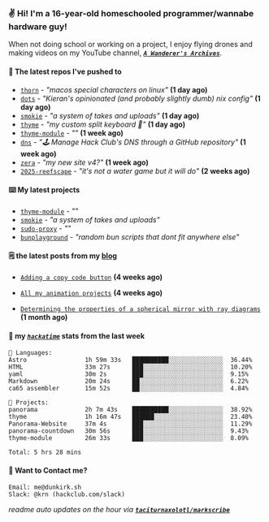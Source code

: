 ### ✌️ Hi! I'm a 16-year-old homeschooled programmer/wannabe hardware guy!

When not doing school or working on a project, I enjoy flying drones and making videos on my YouTube channel, [**_`A Wanderer's Archives`_**](https://youtube.com/@wanderer.archives).

#### 👷 The latest repos I've pushed to

- [`thorn`](https://github.com/taciturnaxolotl/thorn) - _"macos special characters on linux"_ **(1 day ago)**
- [`dots`](https://github.com/taciturnaxolotl/dots) - _"Kieran's opinionated (and probably slightly dumb) nix config"_ **(1 day ago)**
- [`smokie`](https://github.com/taciturnaxolotl/smokie) - _"a system of takes and uploads"_ **(1 day ago)**
- [`thyme`](https://github.com/taciturnaxolotl/thyme) - _"my custom split keyboard 🫶"_ **(1 day ago)**
- [`thyme-module`](https://github.com/taciturnaxolotl/thyme-module) - _""_ **(1 week ago)**
- [`dns`](https://github.com/hackclub/dns) - _"🕹 Manage Hack Club's DNS through a GitHub repository"_ **(1 week ago)**
- [`zera`](https://github.com/taciturnaxolotl/zera) - _"my new site v4?"_ **(1 week ago)**
- [`2025-reefscape`](https://github.com/df1317/2025-reefscape) - _"it's not a water game but it will do"_ **(2 weeks ago)**

#### ⌨️ My latest projects

- [`thyme-module`](https://github.com/taciturnaxolotl/thyme-module) - _""_
- [`smokie`](https://github.com/taciturnaxolotl/smokie) - _"a system of takes and uploads"_
- [`sudo-proxy`](https://github.com/taciturnaxolotl/sudo-proxy) - _""_
- [`bunplayground`](https://github.com/taciturnaxolotl/bunplayground) - _"random bun scripts that dont fit anywhere else"_

#### 🗒️ the latest posts from my [blog](https://dunkirk.sh)

- [`Adding a copy code button`](https://dunkirk.sh/blog/adding-a-copy-button/) **(4 weeks ago)**

- [`All my animation projects`](https://dunkirk.sh/blog/my-animations/) **(4 weeks ago)**

- [`Determining the properties of a spherical mirror with ray diagrams`](https://dunkirk.sh/blog/spherical-ray-diagrams/) **(1 month ago)**



#### 📡 my [_`hackatime`_](https://waka.hackclub.com) stats from the last week

```text
💾 Languages:
Astro                1h 59m 33s   ██████████░░░░░░░░░░░░░░░  36.44%
HTML                 33m 27s      ███░░░░░░░░░░░░░░░░░░░░░░  10.20%
yaml                 30m 2s       ███░░░░░░░░░░░░░░░░░░░░░░  9.15%
Markdown             20m 24s      ██░░░░░░░░░░░░░░░░░░░░░░░  6.22%
ca65 assembler       15m 52s      ██░░░░░░░░░░░░░░░░░░░░░░░  4.84%

💼 Projects:
panorama             2h 7m 43s    ██████████░░░░░░░░░░░░░░░  38.92%
thyme                1h 16m 47s   ██████░░░░░░░░░░░░░░░░░░░  23.40%
Panorama-Website     37m 4s       ███░░░░░░░░░░░░░░░░░░░░░░  11.29%
panorama-countdown   30m 56s      ███░░░░░░░░░░░░░░░░░░░░░░  9.43%
thyme-module         26m 33s      ███░░░░░░░░░░░░░░░░░░░░░░  8.09%

Total: 5 hrs 28 mins
```

#### 📮 Want to Contact me?

```text
Email: me@dunkirk.sh
Slack: @krn (hackclub.com/slack)
```

_readme auto updates on the hour via [**`taciturnaxolotl/markscribe`**](https://github.com/taciturnaxolotl/markscribe)_
